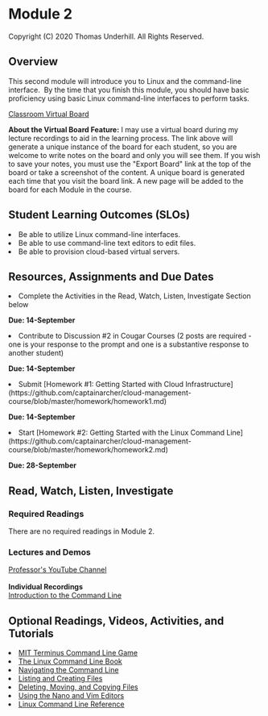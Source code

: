 # Module 2
Copyright (C) 2020 Thomas Underhill.  All Rights Reserved.
<br>
## Overview
This second module will introduce you to Linux and the command-line interface.  By the time that you finish this module, you should have basic proficiency using basic Linux command-line interfaces to perform tasks.


[Classroom Virtual Board](https://www.thomasu.me/boards/cloudmgmt-fall2020)

****About the Virtual Board Feature:****
I may use a virtual board during my lecture recordings to aid in the learning process.  The link above will generate a unique instance of the board for each student, so you are welcome to write notes on the board and only you will see them.  If you wish to save your notes, you must use the "Export Board" link at the top of the board or take a screenshot of the content.  A unique board is generated each time that you visit the board link.  A new page will be added to the board for each Module in the course.<br>

## Student Learning Outcomes (SLOs)
<li>Be able to utilize Linux command-line interfaces.
<li>Be able to use command-line text editors to edit files.
<li>Be able to provision cloud-based virtual servers</span>.

## Resources, Assignments and Due Dates
<li>Complete the Activities in the Read, Watch, Listen, Investigate Section below
<br>

****Due: 14-September****

<li>Contribute to Discussion #2 in Cougar Courses (2 posts are required - one is your response to the prompt and one is a substantive response to another student)	<br>

****Due: 14-September****

<li>Submit [Homework #1: Getting Started with Cloud Infrastructure](https://github.com/captainarcher/cloud-management-course/blob/master/homework/homework1.md)	<br>

****Due: 14-September****

<li>Start [Homework #2: Getting Started with the Linux Command Line](https://github.com/captainarcher/cloud-management-course/blob/master/homework/homework2.md)
<br>

****Due: 28-September****

## Read, Watch, Listen, Investigate
### Required Readings
There are no required readings in Module 2.  

### Lectures and Demos
[Professor's YouTube Channel](https://www.youtube.com/channel/UC3vqKF4jspXh8hxFLpTfsyw?view_as=subscriber)<br><br>
****Individual Recordings****<br>
[Introduction to the Command Line](https://youtu.be/4g1J4ScbGlE)<br>


## Optional Readings, Videos, Activities, and Tutorials
[<li>MIT Terminus Command Line Game](http://web.mit.edu/mprat/Public/web/Terminus/Web/main.html)<br>
[<li>The Linux Command Line Book](http://linuxcommand.org/tlcl.php)
[<li>Navigating the Command Line](https://vimeo.com/317834984)<br>
[<li>Listing and Creating Files](https://vimeo.com/317832308)<br>
[<li>Deleting, Moving, and Copying Files](https://vimeo.com/317836562)<br>
[<li>Using the Nano and Vim Editors](https://vimeo.com/317829595)<br>
[<li>Linux Command Line Reference](http://linuxcommand.org)<br>
